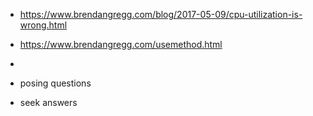 - https://www.brendangregg.com/blog/2017-05-09/cpu-utilization-is-wrong.html
- https://www.brendangregg.com/usemethod.html
- 

- posing questions
- seek answers
